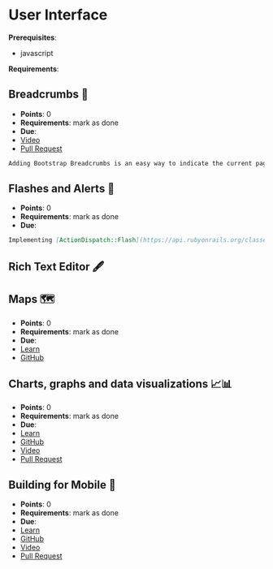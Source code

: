 # User Interface

**Prerequisites**:
<!-- finish all web dev modules -->
- javascript

**Requirements**:
<!-- none -->

<!-- TODO: overview -->

## Breadcrumbs 🍞
- **Points**: 0
- **Requirements**: mark as done
- **Due**: 
- [Video](https://www.youtube.com/watch?v=zxtc5Ye-TkY)
- [Pull Request](https://github.com/DPI-WE/readit/pull/12)
```md
Adding Bootstrap Breadcrumbs is an easy way to indicate the current page’s location within a navigational hierarchy. Check out [this gist](https://gist.github.com/heratyian/4604ae64c3c4a0e1774d5d4336cc10e3) with a dynamic Ruby on Rails implementation.
```

## Flashes and Alerts 🚨
- **Points**: 0
- **Requirements**: mark as done
- **Due**: 
```md
Implementing [ActionDispatch::Flash](https://api.rubyonrails.org/classes/ActionDispatch/Flash.html) is a great built-in way to notify/alert users of what's happening in your app. [Check out this gist](https://gist.github.com/heratyian/1c556c443fd9c76461fa4b931acf70c3) with flashes styled as dismissible bootstrap alerts.
```

<!-- TODO: maybe move to seo project to add a blog? -->
## Rich Text Editor 🖋️

## Maps 🗺️
- **Points**: 0
- **Requirements**: mark as done
- **Due**: 
- [Learn](https://learn.firstdraft.com/lessons/349-mapbox)
- [GitHub](https://github.com/DPI-WE/mapbox)

## Charts, graphs and data visualizations 📈📊
- **Points**: 0
- **Requirements**: mark as done
- **Due**: 
- [Learn](https://learn.firstdraft.com/lessons/333-charts-graphs-and-data-visualizations)
- [GitHub](https://github.com/DPI-WE/charts-graphs-and-data-visualizations)
- [Video](https://youtu.be/ewmdorPMT-A)
- [Pull Request](https://github.com/DPI-WE/chartkick-example/pull/1)

## Building for Mobile 📲
- **Points**: 0
- **Requirements**: mark as done
- **Due**: 
- [Learn](https://learn.firstdraft.com/lessons/405-building-for-mobile)
- [GitHub](https://github.com/DPI-WE/building-for-mobile)
- [Video](https://youtu.be/IDn4JQ85UUk)
- [Pull Request](https://github.com/DPI-WE/readit/pull/32)
